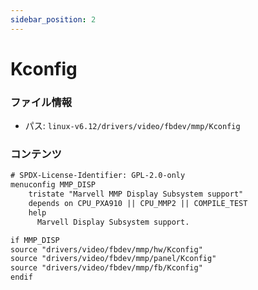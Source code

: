 ```yaml
---
sidebar_position: 2
---
```

# Kconfig

### ファイル情報

- パス: `linux-v6.12/drivers/video/fbdev/mmp/Kconfig`

### コンテンツ

```txt
# SPDX-License-Identifier: GPL-2.0-only
menuconfig MMP_DISP
	tristate "Marvell MMP Display Subsystem support"
	depends on CPU_PXA910 || CPU_MMP2 || COMPILE_TEST
	help
	  Marvell Display Subsystem support.

if MMP_DISP
source "drivers/video/fbdev/mmp/hw/Kconfig"
source "drivers/video/fbdev/mmp/panel/Kconfig"
source "drivers/video/fbdev/mmp/fb/Kconfig"
endif

```
